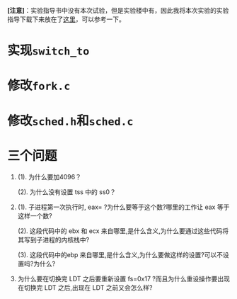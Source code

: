 **[注意]**：实验指导书中没有本次试验，但是实验楼中有，因此我将本次实验的实验指导下载下来放在了[这里](./lab_5_guide.pdf)，可以参考一下。

# 实现`switch_to`

# 修改`fork.c`

# 修改`sched.h`和`sched.c`

# 三个问题

1. (1). 为什么要加4096？

   (2). 为什么没有设置 tss 中的 ss0？

2. (1). 子进程第一次执行时, eax= ?为什么要等于这个数?哪里的工作让 eax 等于这样一个数?

   (2). 这段代码中的 ebx 和 ecx 来自哪里,是什么含义,为什么要通过这些代码将其写到子进程的内核栈中?

   (3). 这段代码中的ebp 来自哪里,是什么含义,为什么要做这样的设置?可以不设置吗?为什么?

3. 为什么要在切换完 LDT 之后要重新设置 fs=0x17 ?而且为什么重设操作要出现在切换完 LDT 之后,出现在 LDT 之前又会怎么样?